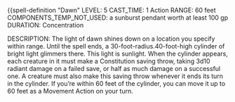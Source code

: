 {{spell-definition "Dawn"
LEVEL: 5
CAST_TIME: 1 Action
RANGE: 60 feet
COMPONENTS_TEMP_NOT_USED: a sunburst pendant worth at least 100 gp
DURATION: Concentration

DESCRIPTION:
The light of dawn shines down on a location you specify within range. Until the spell ends, a 30-foot-radius.40-foot-high cylinder of bright light glimmers there. This light is sunlight. When the cylinder appears, each creature in it must make a Constitution saving throw, taking 3d10 radiant damage on a failed save, or half as much damage on a successful one. A creature must also make this saving throw whenever it ends its turn in the cylinder. If you’re within 60 feet of the cylinder, you can move it up to 60 feet as a Movement Action on your turn.
